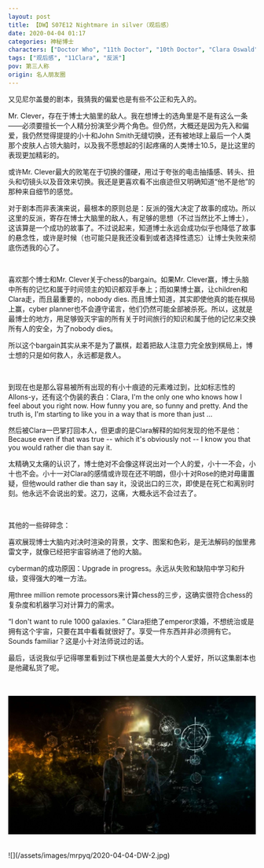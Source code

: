 ```yaml
---
layout: post
title: 【DW】S07E12 Nightmare in silver（观后感）
date: 2020-04-04 01:17
categories: 神秘博士
characters: ["Doctor Who", "11th Doctor", "10th Doctor", "Clara Oswald"]
tags: ["观后感", "11Clara", "反派"]
pov: 第三人称
origin: 名人朋友圈
---
```


又见尼尔盖曼的剧本，我猜我的偏爱也是有些不公正和先入的。

Mr. Clever，存在于博士大脑里的敌人。我在想博士的选角里是不是有这么一条——必须要擅长一个人精分扮演至少两个角色。但仍然，大概还是因为先入和偏爱，我仍然觉得提提的小十和John Smith无缝切换，还有被地球上最后一个人类那个皮肤人占领大脑时，以及我不愿想起的引起疼痛的人类博士10.5，是比这里的表现更加精彩的。

或许Mr. Clever最大的败笔在于切换的僵硬，用过于夸张的电击抽搐感、转头、扭头和切镜头以及音效来切换。我还是更喜欢看不出痕迹但又明确知道“他不是他”的那种来自细节的感觉。

对于剧本而非表演来说，最根本的原则总是：反派的强大决定了故事的成功。所以这里的反派，寄存在博士大脑里的敌人，有足够的思想（不过当然比不上博士），这该算是一个成功的故事了。不过说起来，知道博士永远会成功似乎也降低了故事的悬念性，或许是时候（也可能只是我还没看到或者选择性遗忘）让博士失败来彻底伤透我的心了。

<br>

喜欢那个博士和Mr. Clever关于chess的bargain。如果Mr. Clever赢，博士头脑中所有的记忆和属于时间领主的知识都双手奉上；而如果博士赢，让children和Clara走，而且最重要的，nobody dies. 而且博士知道，其实即使他真的能在棋局上赢，cyber planner也不会遵守诺言，他们仍然可能全部被杀死。所以，这就是最博士的地方，用足够毁灭宇宙的所有关于时间旅行的知识和属于他的记忆来交换所有人的安全，为了nobody dies。

所以这个bargain其实从来不是为了赢棋，趁着把敌人注意力完全放到棋局上，博士想的只是如何救人，永远都是救人。

<br>

到现在也是那么容易被所有出现的有小十痕迹的元素难过到，比如标志性的Allons-y，还有这个伪装的表白：Clara, I'm the only one who knows how I feel about you right now. How funny you are, so funny and pretty. And the truth is, I'm starting to like you in a way that is more than just ...

然后被Clara一巴掌打回本人，但更虐的是Clara解释的如何发现的他不是他：Because even if that was true -- which it's obviously not -- I know you that you would rather die than say it.

太精确又太痛的认识了，博士绝对不会像这样说出对一个人的爱，小十一不会，小十也不会。小十一对Clara的感情或许现在还不明朗，但小十对Rose的绝对毋庸置疑，但他would rather die than say it，没说出口的三次，即使是在死亡和离别时刻。他永远不会说出的爱。这刀，这痛，大概永远不会过去了。

<br>

其他的一些碎碎念：

喜欢展现博士大脑内对决时渲染的背景，文字、图案和色彩，是无法解码的伽里弗雷文字，就像已经把宇宙容纳进了他的大脑。

cyberman的成功原因：Upgrade in progress。永远从失败和缺陷中学习和升级，变得强大的唯一方法。

用three million remote processors来计算chess的三步，这确实很符合chess的复杂度和机器学习对计算力的需求。

“I don't want to rule 1000 galaxies. ” Clara拒绝了emperor求婚，不想统治或是拥有这个宇宙，只要在其中看看就很好了。享受一件东西并非必须拥有它。Sounds familiar？这是小十对法师说过的话。

最后，话说我似乎记得哪里看到过下棋也是盖曼大大的个人爱好，所以这集剧本也是他藏私货了呢。

<br><br>
![](/assets/images/mrpyq/2020-04-04-DW-1.jpg)

<br>
![](/assets/images/mrpyq/2020-04-04-DW-2.jpg)
